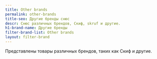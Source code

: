 ```yaml
---
title: Other brands
permalink: other-brands
title-seo: Другие бренды снюс
descr: Снюс различных брендов, Скиф, skruf и другие.
h1-brand-name: Другие бренды
filter-brand-list: Other brands
layout: filter-brand
---
```


Представлены товары различных брендов, таких как Скиф и другие.